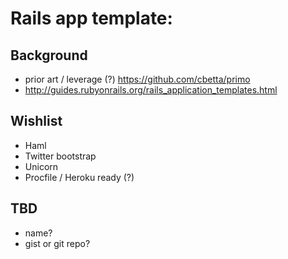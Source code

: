 # Rails app template:

## Background

- prior art / leverage (?) <https://github.com/cbetta/primo>
- <http://guides.rubyonrails.org/rails_application_templates.html>

## Wishlist

- Haml
- Twitter bootstrap
- Unicorn
- Procfile / Heroku ready (?)

## TBD

- name?
- gist or git repo?

